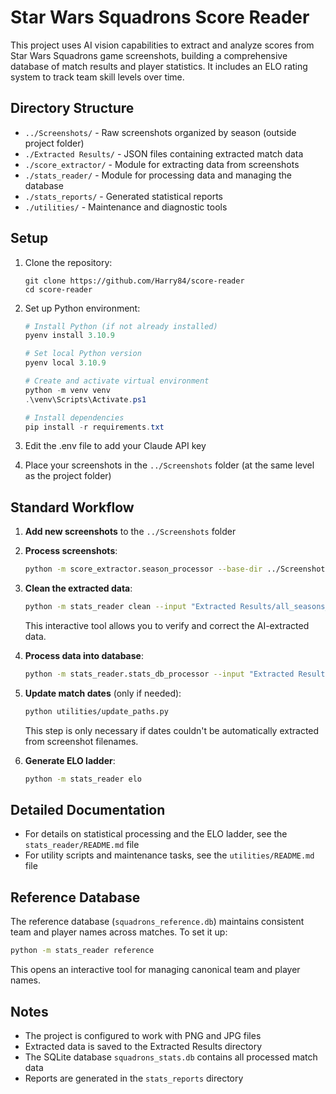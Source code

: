 # Star Wars Squadrons Score Reader

This project uses AI vision capabilities to extract and analyze scores from Star Wars Squadrons game screenshots, building a comprehensive database of match results and player statistics. It includes an ELO rating system to track team skill levels over time.

## Directory Structure

- `../Screenshots/` - Raw screenshots organized by season (outside project folder)
- `./Extracted Results/` - JSON files containing extracted match data
- `./score_extractor/` - Module for extracting data from screenshots
- `./stats_reader/` - Module for processing data and managing the database
- `./stats_reports/` - Generated statistical reports
- `./utilities/` - Maintenance and diagnostic tools

## Setup

1. Clone the repository:
   ```
   git clone https://github.com/Harry84/score-reader
   cd score-reader
   ```

2. Set up Python environment:
   ```powershell
   # Install Python (if not already installed)
   pyenv install 3.10.9
   
   # Set local Python version
   pyenv local 3.10.9
   
   # Create and activate virtual environment
   python -m venv venv
   .\venv\Scripts\Activate.ps1
   
   # Install dependencies
   pip install -r requirements.txt
   ```

3. Edit the .env file to add your Claude API key

4. Place your screenshots in the `../Screenshots` folder (at the same level as the project folder)

## Standard Workflow

1. **Add new screenshots** to the `../Screenshots` folder

2. **Process screenshots**:
   ```bash
   python -m score_extractor.season_processor --base-dir ../Screenshots --output-dir "Extracted Results"
   ```

3. **Clean the extracted data**:
   ```bash
   python -m stats_reader clean --input "Extracted Results/all_seasons_data.json" --output "Extracted Results/all_seasons_data_cleaned.json"
   ```
   This interactive tool allows you to verify and correct the AI-extracted data.

4. **Process data into database**:
   ```bash
   python -m stats_reader.stats_db_processor --input "Extracted Results/all_seasons_data_cleaned.json" --reference-db squadrons_reference.db
   ```

5. **Update match dates** (only if needed):
   ```bash
   python utilities/update_paths.py
   ```
   This step is only necessary if dates couldn't be automatically extracted from screenshot filenames.

6. **Generate ELO ladder**:
   ```bash
   python -m stats_reader elo
   ```

## Detailed Documentation

- For details on statistical processing and the ELO ladder, see the `stats_reader/README.md` file
- For utility scripts and maintenance tasks, see the `utilities/README.md` file

## Reference Database

The reference database (`squadrons_reference.db`) maintains consistent team and player names across matches. To set it up:

```bash
python -m stats_reader reference
```

This opens an interactive tool for managing canonical team and player names.

## Notes

- The project is configured to work with PNG and JPG files
- Extracted data is saved to the Extracted Results directory
- The SQLite database `squadrons_stats.db` contains all processed match data
- Reports are generated in the `stats_reports` directory
